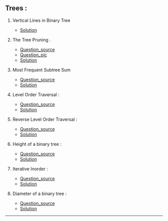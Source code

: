 ## Trees :

1. Vertical Lines in Binary Tree

   - [Solution](https://github.com/karthik-siru/practice-simple/blob/main/trees/unique_lines_in_binary_tree.py)

2. The Tree Pruning .

   - [Question_source](https://binarysearch.com/problems/Tree-Pruning) <br>
   - [Question_pic](https://github.com/karthik-siru/practice-simple/blob/main/trees/tree_pruning.jpg)<br>
   - [Solution](https://github.com/karthik-siru/practice-simple/blob/main/trees/tree_pruning.py)<br>

3. Most Frequent Subtree Sum

   - [Question_source](https://binarysearch.com/problems/Most-Frequent-Subtree-Sum) <br>
   - [Solution](https://github.com/karthik-siru/practice-simple/blob/main/trees/most_frequent_subtree_sum.py)<br>

4. Level Order Traversal :

   - [Question_source](https://practice.geeksforgeeks.org/problems/level-order-traversal/1#) <br>
   - [Solution](https://github.com/karthik-siru/practice-simple/blob/main/trees/levelorder.py)<br>

5. Reverse Level Order Traversal :

   - [Question_source](https://practice.geeksforgeeks.org/problems/reverse-level-order-traversal/1#) <br>
   - [Solution](https://github.com/karthik-siru/practice-simple/blob/main/trees/reverselevelorder.py)<br>

6. Height of a binary tree :

   - [Question_source](https://practice.geeksforgeeks.org/problems/height-of-binary-tree/1#) <br>
   - [Solution](https://github.com/karthik-siru/practice-simple/blob/main/trees/height.py)<br>

7. Iterative Inorder :

   - [Question_source](https://www.techiedelight.com/inorder-tree-traversal-iterative-recursive/) <br>
   - [Solution](https://github.com/karthik-siru/practice-simple/blob/main/trees/inorder.py)<br>

8. Diameter of a binary tree :

   - [Question_source](https://practice.geeksforgeeks.org/problems/diameter-of-binary-tree/1#) <br>
   - [Solution](https://github.com/karthik-siru/practice-simple/blob/main/trees/diameter.py)<br>

---
